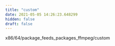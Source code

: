 ```yaml
---
title: "custom"
date: 2021-05-05 14:26:23.648299
hidden: false
draft: false
---
```


x86/64/package_feeds_packages_ffmpeg/custom

